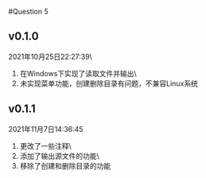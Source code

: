 #Question 5

## v0.1.0
2021年10月25日22:27:39\
1. 在Windows下实现了读取文件并输出\
2. 未实现菜单功能，创建删除目录有问题，不兼容Linux系统

## v0.1.1
2021年11月7日14:36:45
1. 更改了一些注释\
2. 添加了输出源文件的功能\
3. 移除了创建和删除目录的功能
